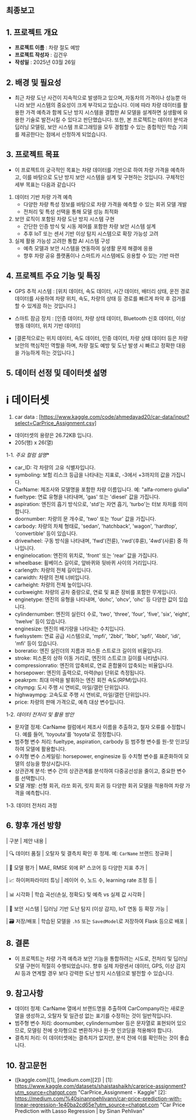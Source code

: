 ## 최종보고

## 1. 프로젝트 개요
- **프로젝트 이름** : 차량 절도 예방
- **프로젝트 작성자** : 김건우
- **작성일** : 2025년 03월 26일

## 2. 배경 및 필요성
- 최근 차량 도난 사건이 지속적으로 발생하고 있으며, 자동차의 가격이나 성능뿐 아니라 보안 시스템의 중요성이 크게 부각되고 있습니다. 이에 따라 차량 데이터를 활용한 가격 예측과 함께 도난 방지 시스템을 결합한 AI 모델을 설계하면 실생활에 유용한 기술로 발전시킬 수 있다고 판단했습니다. 또한, 본 프로젝트는 데이터 분석과 딥러닝 모델링, 보안 시스템 프로그래밍을 모두 경험할 수 있는 종합적인 학습 기회를 제공한다는 점에서 선정하게 되었습니다.

## 3. 프로젝트 목표
- 이 프로젝트의 궁극적인 목표는 차량 데이터를 기반으로 하여 차량 가격을 예측하고, 이를 바탕으로 도난 방지 보안 시스템을 설계 및 구현하는 것입니다. 구체적인 세부 목표는 다음과 같습니다
1. 데이터 기반 차량 가격 예측
   - 다양한 차량 특성 정보를 바탕으로 차량 가격을 예측할 수 있는 회귀 모델 개발
   - 전처리 및 특성 선택을 통해 모델 성능 최적화
2. 보안 로직이 포함된 차량 도난 방지 시스템 구현
   - 간단한 인증 방식 및 시동 제어를 포함한 차량 보안 시스템 설계
   - 추후 IoT 또는 센서 기반 이상 탐지 시스템으로 확장 가능성 고려
3. 실제 활용 가능성 고려한 통합 AI 시스템 구성
   - 예측 모델과 보안 시스템을 연동하여 실생활 문제 해결에 응용
   - 향후 차량 공유 플랫폼이나 스마트카 시스템에도 응용할 수 있는 기반 마련

## 4. 프로젝트 주요 기능 및 특징
- GPS 추적 시스템 : [위치 데이터, 속도 데이터, 시간 데이터, 배터리 상태, 운전 경로 데이터를 사용하여 차량 위치, 속도, 차량의 상태 등 경로를 빠르게 파악 후 검거를 할 수 있게끔 하는 것입니다.] 
- 스마트 잠금 장치 : [인증 데이터, 차량 상태 데이터, Bluetooth 신호 데이터, 이상 행동 데이터, 위치 기반 데이터]

- [결론적으로는 위치 데이터, 속도 데이터, 인증 데이터, 차량 상태 데이터 등은 차량 보안의 핵심적인 역할을 하며, 차량 절도 예방 및 도난 발생 시 빠르고 정확한 대응을 가능하게 하는 것입니다.]

## 5. 데이터 선정 및 데이터셋 설명 
# ⅰ 데이터셋
1. car data : [https://www.kaggle.com/code/ahmedayad20/car-data/input?select=CarPrice_Assignment.csv]
  - 데이터셋의 용량은 26.72KB 입니다. 
  - 205(행) x 26(열)

1-1. *주요 컬럼 설명**
- car_ID: 각 차량의 고유 식별자입니다.
- symboling: 보험 리스크 등급을 나타내는 지표로, -3에서 +3까지의 값을 가집니다.
- CarName: 제조사와 모델명을 포함한 차량 이름입니다. 예: "alfa-romero giulia"
- fueltype: 연료 유형을 나타내며, 'gas' 또는 'diesel' 값을 가집니다.
- aspiration: 엔진의 흡기 방식으로, 'std'는 자연 흡기, 'turbo'는 터보 차저를 의미합니다.
- doornumber: 차량의 문 개수로, 'two' 또는 'four' 값을 가집니다.
- carbody: 차량의 차체 형태로, 'sedan', 'hatchback', 'wagon', 'hardtop', 'convertible' 등이 있습니다.
- drivewheel: 구동 방식을 나타내며, 'fwd'(전륜), 'rwd'(후륜), '4wd'(사륜) 중 하나입니다.
- enginelocation: 엔진의 위치로, 'front' 또는 'rear' 값을 가집니다.
- wheelbase: 휠베이스 길이로, 앞바퀴와 뒷바퀴 사이의 거리입니다.
- carlength: 차량의 전체 길이입니다.
- carwidth: 차량의 전체 너비입니다.
- carheight: 차량의 전체 높이입니다.
- curbweight: 차량의 공차 중량으로, 연료 및 표준 장비를 포함한 무게입니다.
- enginetype: 엔진의 유형을 나타내며, 'dohc', 'ohcv', 'ohc' 등 다양한 값이 있습니다.
- cylindernumber: 엔진의 실린더 수로, 'two', 'three', 'four', 'five', 'six', 'eight', 'twelve' 등이 있습니다.
- enginesize: 엔진의 배기량을 나타내는 수치입니다.
- fuelsystem: 연료 공급 시스템으로, 'mpfi', '2bbl', '1bbl', 'spfi', '4bbl', 'idi', 'mfi' 등이 있습니다.
- boreratio: 엔진 실린더의 지름과 피스톤 스트로크 길이의 비율입니다.
- stroke: 피스톤의 상하 이동 거리로, 엔진의 스트로크 길이를 나타냅니다.
- compressionratio: 엔진의 압축비로, 연료 혼합물이 압축되는 비율입니다.
- horsepower: 엔진의 출력으로, 마력(hp) 단위로 측정됩니다.
- peakrpm: 최대 마력을 발휘하는 엔진 회전 속도(RPM)입니다.
- citympg: 도시 주행 시 연비로, 마일/갤런 단위입니다.
- highwaympg: 고속도로 주행 시 연비로, 마일/갤런 단위입니다.
- price: 차량의 판매 가격으로, 예측 대상 변수입니다.

1-2. *데이터 전처리 및 활용 방안*
- 문자열 정제: CarName 컬럼에서 제조사 이름을 추출하고, 철자 오류를 수정합니다. 예를 들어, 'toyouta'를 'toyota'로 정정합니다.
- 범주형 변수 처리: fueltype, aspiration, carbody 등 범주형 변수를 원-핫 인코딩하여 모델에 활용합니다.
- 수치형 변수 스케일링: horsepower, enginesize 등 수치형 변수를 표준화하여 모델의 성능을 향상시킵니다.
- 상관관계 분석: 변수 간의 상관관계를 분석하여 다중공선성을 줄이고, 중요한 변수를 선택합니다.
- 모델 개발: 선형 회귀, 라쏘 회귀, 릿지 회귀 등 다양한 회귀 모델을 적용하여 차량 가격을 예측합니다.

1-3. 데이터 전처리 과정


## 6. 향후 개선 방향 
| 구분            | 제안 내용                                            |

| 🔍 데이터 품질     | 오탈자 및 결측치 확인 후 정제. 예: `CarName` 브랜드 정규화          |

| 🧪 모델 평가      | MAE, RMSE 외에 R² 스코어 등 다양한 지표 추가                  |

| 📈 하이퍼파라미터 튜닝 | 레이어 수, 노드 수, learning rate 조정 등                  |

| 📊 시각화        | 학습 곡선(손실, 정확도) 및 예측 vs 실제 값 시각화                  |

| 🧠 보안 시스템     | 딥러닝 기반 도난 탐지 (이상 감지), IoT 연동 등 확장 가능             |

| 🗃️ 저장/배포     | 학습된 모델을 `.h5` 또는 `SavedModel`로 저장하여 Flask 등으로 배포 |

## 8. 결론 
- 이 프로젝트는 차량 가격 예측과 보안 기능을 통합하려는 시도로, 전처리 및 딥러닝 모델 구현이 적절히 수행되었습니다. 향후 실제 차량센서 데이터, GPS, 이상 감지 AI 등과 연계할 경우 보다 강력한 도난 방지 시스템으로 발전할 수 있습니다.

## 9. 참고사항
- 데이터 정제: CarName 열에서 브랜드명을 추출하여 CarCompany라는 새로운 열을 생성하고, 오탈자 및 일관성 없는 표기를 수정하는 것이 일반적입니다.
- 범주형 변수 처리: doornumber, cylindernumber 등은 문자열로 표현되어 있으므로, 모델링 전에 숫자형으로 변환하거나 원-핫 인코딩을 적용해야 합니다.
- 결측치 처리: 이 데이터셋에는 결측치가 없지만, 분석 전에 이를 확인하는 것이 좋습니다.

## 10. 참고문헌
- ([kaggle.com][1], [medium.com][2]) |
[1]: https://www.kaggle.com/datasets/shaistashaikh/carprice-assignment?utm_source=chatgpt.com "CarPrice_Assignment - Kaggle"
[2]: https://medium.com/%40sinannpehlivann/car-price-prediction-with-linear-regression-1e40ba2cd65e?utm_source=chatgpt.com "Car Price Prediction with Lasso Regression | by Sinan Pehlivan"
